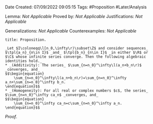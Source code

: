 <div class="topSpace"></div>

Date Created: 07/09/2022 09:05:15
Tags: #Proposition #Later/Analysis

Lemma: _Not Applicable_
Proved by: _Not Applicable_
Justifications: _Not Applicable_

Generalizations: _Not Applicable_
Counterexamples: _Not Applicable_

``` ad-Proposition
title: Proposition.

_Let $I\coloneqq\l[n_0,\infty\r)\subset\Z$ and consider sequences_ $\tpl{a_n}_{n\in I}$ _and_ $\tpl{b_n}_{n\in I}$ _in either $\R$ or $\C$ whose infinite series converge. Then the following algebraic identities hold._
* _(Additivity): The series_ $\sum_{n=n_0}^\infty\l(a_n+b_n\r)$ _converges, and_
$$\begin{equation}
    \sum_{n=n_0}^\infty\l(a_n+b_n\r)=\sum_{n=n_0}^\infty a_n+\sum_{n=n_0}^\infty b_n.
\end{equation}$$
* _(Homogeneity): For all real or complex numbers $c$, the series_ $\sum_{n=n_0}^\infty ca_n$ _converges, and_
$$\begin{equation}
    \sum_{n=n_0}^\infty ca_n=c\sum_{n=n_0}^\infty a_n.
\end{equation}$$

```

_Proof_. 
